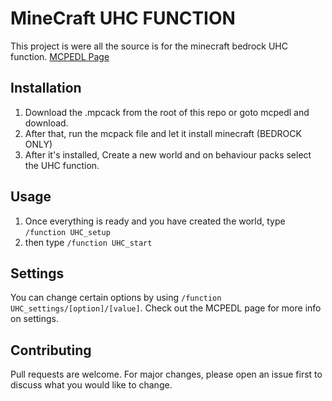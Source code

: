 # MineCraft UHC FUNCTION
This project is were all the source is for the minecraft bedrock UHC function. [MCPEDL Page](https://mcpedl.com/user/skybird23333)

## Installation

1. Download the .mpcack from the root of this repo or goto mcpedl and download.
2. After that, run the mcpack file and let it install minecraft (BEDROCK ONLY)
3. After it's installed, Create a new world and on behaviour packs select the UHC function.

## Usage

1. Once everything is ready and you have created the world, type `/function UHC_setup`
2. then type `/function UHC_start`

## Settings

You can change certain options by using `/function UHC_settings/[option]/[value]`.  Check out the MCPEDL page for more info on settings.
## Contributing
Pull requests are welcome. For major changes, please open an issue first to discuss what you would like to change.
